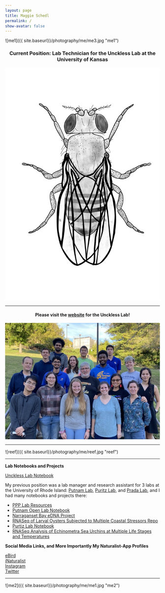 ```yaml
---
layout: page
title: Maggie Schedl
permalink: /
show-avatar: false
---
```


![me1]({{ site.baseurl}}/photography/me/me3.jpg "me1")


### <center> Current Position: Lab Technician for the Unckless Lab at the University of Kansas</center>

![](https://raw.githubusercontent.com/meschedl/Unckless-Lab-Notebook-Maggie/master/images/drosophila_transparent.png)

------------------------

#### <center>Please visit the [website](http://www.uncklesslab.com/) for the Unckless Lab!</center>

![labimage](https://raw.githubusercontent.com/meschedl/Unckless-Lab-Notebook-Maggie/master/images/UncklessLabF2021.jpg)

------------------------

![reef]({{ site.baseurl}}/photography/me/reef.jpg "reef")  

-----------------------

**Lab Notebooks and Projects**

[Unckless Lab Notebook](https://meschedl.github.io/Unckless-Lab-Notebook-Maggie/)


My previous position was a lab manager and research assistant for 3 labs at the University of Rhode Island: [Putnam Lab](http://putnamlab.com/), [Puritz Lab](http://www.marineevoeco.com/), and [Prada Lab](https://www.carlosprada.org/), and I had many notebooks and projects there:

- [PPP Lab Resources](https://github.com/meschedl/PPP-Lab-Resources)
- [Putnam Open Lab Notebook](https://meschedl.github.io/MESPutnam_Open_Lab_Notebook/)
- [Narraganset Bay eDNA Project](https://meschedl.github.io/eDNA/)
- [RNASeq of Larval Oysters Subjected to Multiple Coastal Stressors Repo](https://github.com/meschedl/Larval-Oyster-CASE-RNA)  
- [Purtiz Lab Notebook](https://meschedl.github.io/MES_Puritz_Lab_Notebook/)  
- [RNASeq Analysis of Echinometra Sea Urchins at Multiple Life Stages and Temperatures](https://github.com/meschedl/Echinometra_RNASeq)


**Social Media Links, and More Importantly My Naturalist-App Profiles**

[eBird](https://ebird.org/profile/OTYxNDAx/)  
[iNaturalist](https://www.inaturalist.org/people/maggieschedl)  
[Instagram](https://www.instagram.com/letsbeestill/)  
[Twitter](https://twitter.com/maggie_schedl)  

----------------
![me2]({{ site.baseurl}}/photography/me/me1.jpg "me2")

